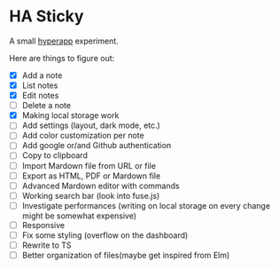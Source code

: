 # HA Sticky

A small [hyperapp](https://hyperapp.dev) experiment.

Here are things to figure out:

-   [x] Add a note
-   [x] List notes
-   [x] Edit notes
-   [ ] Delete a note
-   [x] Making local storage work
-   [ ] Add settings (layout, dark mode, etc.)
-   [ ] Add color customization per note
-   [ ] Add google or/and Github authentication
-   [ ] Copy to clipboard
-   [ ] Import Mardown file from URL or file
-   [ ] Export as HTML, PDF or Mardown file
-   [ ] Advanced Mardown editor with commands
-   [ ] Working search bar (look into fuse.js)
-   [ ] Investigate performances (writing on local storage on every change might be somewhat expensive)
-   [ ] Responsive
-   [ ] Fix some styling (overflow on the dashboard)
-   [ ] Rewrite to TS
-   [ ] Better organization of files(maybe get inspired from Elm)
